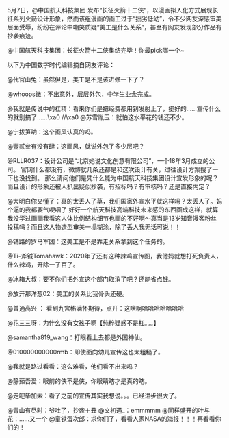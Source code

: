 5月7日，@中国航天科技集团 发布“长征火箭十二侠”，以漫画拟人化方式展现长征系列火箭设计形象，然而该组漫画的画工过于“拙劣低幼”，令不少网友深感审美层面受辱，纷纷在评论中嘲笑质疑“美工是什么关系”，甚至有网友发现部分作品有抄袭痕迹。

@中国航天科技集团：长征火箭十二侠集结完毕！你最pick哪一个~        

以下为中国数字时代编辑摘自网友评论：

@代官山兔：虽然但是，美工是不是该进修一下了？

@whoops微：不出意外，层层外包，中学生业余完成。

@我就是传说中的杠精：看来你们是把经费都用到发射上了，挺好的……宣传什么的就别搞了……\xa0 //\xa0 @苏雪胤玉：就怕这水平花的钱还不少。

@宁拔笋呐：这个画风认真的吗。

@壹贰叁有没有肆：这画风，就说外包了多少层吧？

@RLLR037：设计公司是“北京她说文化创意有限公司”，一个18年3月成立的公司。 官网什么都没有，微博就几条还都是和这次设计有关，过往设计方案搜了一下也没找到。 那么请问他们是凭什么能为中国航天科技集团设计宣发形象的呢？而且设计的形象还被人扒出疑似抄袭，有招标吗？有审核吗？还是直接内定？

@大明白你又懂了：真的太丢人了草，我们国家外宣水平就这样吗？太丢人了。妈个逼的我都要气哽咽了 好好一个航天科技高端科技未来感的东西画成这样，就算我没学过画画我看这人体比例结构细节也画的不好啊～真当是13岁知音漫客粉丝投稿吗？而且这人物造型审美一塌糊涂，除了丢人我无话可说！！

@铺路的罗马军团：这美工是不是靠走关系拿到这个任务的。

@Ti-斧钺Tomahawk：2020年了还有这种辣鸡宣传图，我他妈就想打死负责人，什么辣鸡，开除一了百了。

@冰箱大叔：要不你们把外宣这个部门取消了吧？还能省点钱。

@放开那洋葱02：美工的关系比我骨头还硬。

@普通高兴 ： 看到九宫格满怀期待，点开：这啥啊哈哈哈哈哈哈哈

@花三三呀：为什么没有女孩子啊【纯粹疑惑不是杠。。。】

@samantha819_wang：打眼看上去都是外国神仙。

@010000000000rmb：即使面向幼儿宣传这也太粗糙了。

@我就是路过看看：这么难看，他们看不出来吗？

@静茹吾爱：眼前的侠不是侠，你眼睛瞎才是真的瞎。

@走吧毕加索：看了之前的宣传其实我想说。。。已经进步很大了。

@青山有尽时：爷吐了，抄袭＋丑 @文初遇_：emmmmm @同样盛开的叶与花：……又一个 @童铁蛋次郎：求你们了，看看人家NASA的海报！！！再看看你们的！ 


